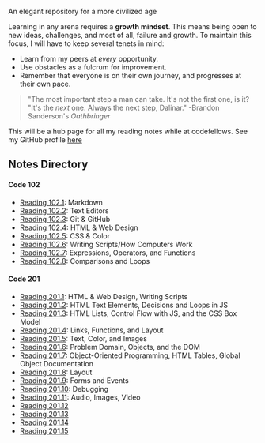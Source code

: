 An elegant repository for a more civilized age

Learning in any arena requires a **growth mindset**. This means being open to new ideas, challenges, and most of all, failure and growth. To maintain this focus, I will have to keep several tenets in mind:

- Learn from my peers at *every* opportunity.
- Use obstacles as a fulcrum for improvement.
- Remember that everyone is on their own journey, and progresses at their own pace. 

>"The most important step a man can take. It's not the first one, is it?<br/>"It's the *next* one. Always the next step, Dalinar." -Brandon Sanderson's *Oathbringer*

This will be a hub page for all my reading notes while at codefellows. See my GitHub profile [here](https://github.com/Steven-Boston)

## Notes Directory
#### Code 102
- [Reading 102.1](reading-102-1.md): Markdown
- [Reading 102.2](reading-102-2.md): Text Editors
- [Reading 102.3](reading-102-3.md): Git & GitHub
- [Reading 102.4](reading-102-4.md): HTML & Web Design
- [Reading 102.5](reading-102-5.md): CSS & Color
- [Reading 102.6](reading-102-6.md): Writing Scripts/How Computers Work
- [Reading 102.7](reading-102-7.md): Expressions, Operators, and Functions
- [Reading 102.8](reading-102-8.md): Comparisons and Loops

#### Code 201
- [Reading 201.1](reading-201-1.md): HTML & Web Design, Writing Scripts
- [Reading 201.2](reading-201-2.md): HTML Text Elements, Decisions and Loops in JS
- [Reading 201.3](reading-201-3.md): HTML Lists, Control Flow with JS, and the CSS Box Model
- [Reading 201.4](reading-201-4.md): Links, Functions, and Layout
- [Reading 201.5](reading-201-5.md): Text, Color, and Images
- [Reading 201.6](reading-201-6.md): Problem Domain, Objects, and the DOM
- [Reading 201.7](reading-201-7.md): Object-Oriented Programming, HTML Tables, Global Object Documentation
- [Reading 201.8](reading-201-8.md): Layout 
- [Reading 201.9](reading-201-9.md): Forms and Events
- [Reading 201.10](reading-201-10.md): Debugging
- [Reading 201.11](reading-201-11.md): Audio, Images, Video
- [Reading 201.12](reading-201-12.md)
- [Reading 201.13](reading-201-13.md)
- [Reading 201.14](reading-201-14.md)
- [Reading 201.15](reading-201-15.md)
